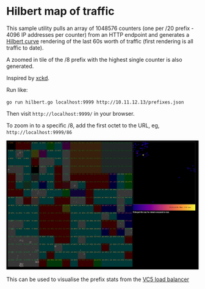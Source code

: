 # Hilbert map of traffic

This sample utility pulls an array of 1048576 counters (one per /20 prefix -
4096 IP addresses per counter) from an HTTP endpoint and
generates a [Hilbert
curve](https://en.wikipedia.org/wiki/Hilbert_curve) rendering of the
last 60s worth of traffic (first rendering is all traffic to date).

A zoomed in tile of the /8 prefix with the highest single counter is
also generated.

Inspired by [xckd](https://xkcd.com/195/).

Run like:

`go run hilbert.go localhost:9999 http://10.11.12.13/prefixes.json`

Then visit `http://localhost:9999/` in your browser.

To zoom in to a specific /8, add the first octet to the URL, eg, `http://localhost:9999/86`

![Sample output](hilbert.png)

This can be used to visualise the prefix stats from the [VC5 load balancer](https://github.com/davidcoles/vc5)

